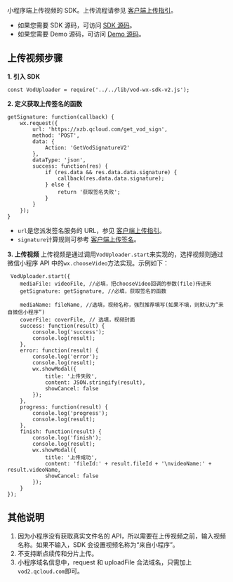 小程序端上传视频的 SDK。上传流程请参见 [客户端上传指引](/document/product/266/9219)。

- 如果您需要 SDK 源码，可访问 [SDK 源码](https://github.com/tencentyun/vod-wx-sdk-v2/)。
- 如果您需要 Demo 源码，可访问 [Demo 源码](https://github.com/tencentyun/vod-wx-sdk-v2/tree/master/demo)。

## 上传视频步骤

**1. 引入 SDK**

```
const VodUploader = require('../../lib/vod-wx-sdk-v2.js');
```

**2. 定义获取上传签名的函数**

```
getSignature: function(callback) {
    wx.request({
        url: 'https://xzb.qcloud.com/get_vod_sign',
        method: 'POST',
        data: {
            Action: 'GetVodSignatureV2'
        },
        dataType: 'json',
        success: function(res) {
            if (res.data && res.data.data.signature) {
                callback(res.data.data.signature);
            } else {
                return '获取签名失败';
            }
        }
    });
}
```

>
- `url`是您派发签名服务的 URL，参见 [客户端上传指引](https://cloud.tencent.com/document/product/266/9219)。
- `signature`计算规则可参考 [客户端上传签名](https://cloud.tencent.com/document/product/266/9221)。

**3. 上传视频**
上传视频是通过调用`VodUploader.start`来实现的，选择视频则通过微信小程序 API 中的`wx.chooseVideo`方法实现。示例如下：

```
 VodUploader.start({
    mediaFile: videoFile, //必填，把chooseVideo回调的参数(file)传进来
    getSignature: getSignature, //必填，获取签名的函数

    mediaName: fileName, //选填，视频名称，强烈推荐填写(如果不填，则默认为“来自微信小程序”)
    coverFile: coverFile, // 选填，视频封面
    success: function(result) {
        console.log('success');
        console.log(result);
    },
    error: function(result) {
        console.log('error');
        console.log(result);
        wx.showModal({
            title: '上传失败',
            content: JSON.stringify(result),
            showCancel: false
        });
    },
    progress: function(result) {
        console.log('progress');
        console.log(result);
    },
    finish: function(result) {
        console.log('finish');
        console.log(result);
        wx.showModal({
            title: '上传成功',
            content: 'fileId:' + result.fileId + '\nvideoName:' + result.videoName,
            showCancel: false
        });
    }
});
```

## 其他说明

1. 因为小程序没有获取真实文件名的 API，所以需要在上传视频之前，输入视频名称。如果不输入，SDK 会设置视频名称为“来自小程序”。
1. 不支持断点续传和分片上传。
1. 小程序域名信息中，request 和 uploadFile 合法域名，只需加上`vod2.qcloud.com`即可。
